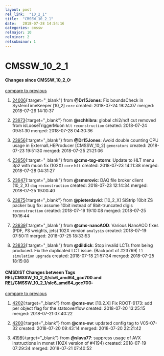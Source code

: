 ```yaml
---
layout: post
rel_link:  "10_2_1"
title:  "CMSSW_10_2_1"
date:   2018-07-28 14:54:16
categories: cmssw
relmajor: 10
relminor: 2
relsubminor: 1
---
```


# CMSSW_10_2_1
#### Changes since CMSSW_10_2_0:
[compare to previous](https://github.com/cms-sw/cmssw/compare/CMSSW_10_2_0...CMSSW_10_2_1)



1. [24006](http://github.com/cms-sw/cmssw/pull/24006){:target="_blank"}  from **@Dr15Jones**: Fix boundsCheck in SystemTimeKeeper [10_2] `core`  created: 2018-07-24 19:24:07 merged: 2018-07-26 14:10:37



2. [23973](http://github.com/cms-sw/cmssw/pull/23973){:target="_blank"}  from **@schhibra**: global chi2/ndf cut removed from isLooseTriggerMuon `hlt`  `reconstruction`  created: 2018-07-24 09:51:30 merged: 2018-07-28 04:30:36



3. [23956](http://github.com/cms-sw/cmssw/pull/23956){:target="_blank"}  from **@Dr15Jones**: Avoid double counting CPU usage in ExternalLHEProducer [CMSSW_10_2] `generators`  created: 2018-07-23 19:51:30 merged: 2018-07-25 21:21:06



4. [23950](http://github.com/cms-sw/cmssw/pull/23950){:target="_blank"}  from **@cms-tsg-storm**:  Update to HLT menu 3p2 with muon fix (102X)  `core`  `hlt`  created: 2018-07-23 14:11:38 merged: 2018-07-28 04:31:27



5. [23947](http://github.com/cms-sw/cmssw/pull/23947){:target="_blank"}  from **@smorovic**: DAQ file broker client (10_2_X) `daq`  `reconstruction`  created: 2018-07-23 12:14:34 merged: 2018-07-25 19:00:40



6. [23875](http://github.com/cms-sw/cmssw/pull/23875){:target="_blank"}  from **@pieterdavid**: [10_2_X] SiStrip 10bit ZS packer bug fix: assume 10bit instead of 8bit-truncated digis `reconstruction`  created: 2018-07-19 19:10:08 merged: 2018-07-25 19:16:44



7. [23839](http://github.com/cms-sw/cmssw/pull/23839){:target="_blank"}  from **@cms-nanoAOD**: Various NanoAOD fixes (PDF, PS weights, jets) 102X version `analysis`  created: 2018-07-19 07:50:11 merged: 2018-07-25 18:33:53



8. [23833](http://github.com/cms-sw/cmssw/pull/23833){:target="_blank"}  from **@dildick**: Stop invalid LCTs from being produced. Fix the duplicated LCT issue. (Backport of #23769) `l1`  `simulation`  `upgrade`  created: 2018-07-18 21:57:34 merged: 2018-07-25 18:15:08



#### CMSDIST Changes between Tags REL/CMSSW_10_2_0/slc6_amd64_gcc700 and REL/CMSSW_10_2_1/slc6_amd64_gcc700:
[compare to previous](https://github.com/cms-sw/cmsdist/compare/REL/CMSSW_10_2_0/slc6_amd64_gcc700...REL/CMSSW_10_2_1/slc6_amd64_gcc700)



1. [4202](http://github.com/cms-sw/cmsdist/pull/4202){:target="_blank"}  from **@cms-sw**: [10.2.X] Fix ROOT-9173: add per object flag for the statsoverflow created: 2018-07-20 13:25:15 merged: 2018-07-21 07:40:22

2. [4200](http://github.com/cms-sw/cmsdist/pull/4200){:target="_blank"}  from **@cms-sw**: updated config tag to V05-07-32 created: 2018-07-20 09:43:14 merged: 2018-07-20 22:21:42

3. [4198](http://github.com/cms-sw/cmsdist/pull/4198){:target="_blank"}  from **@slava77**: suppress usage of AVX instructions in mxnet (102X version of #4194) created: 2018-07-19 07:29:34 merged: 2018-07-21 07:40:52
